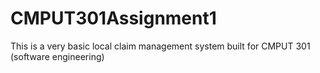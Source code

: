 # CMPUT301Assignment1

This is a very basic local claim management system built for CMPUT 301 (software engineering)

